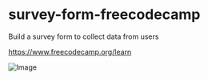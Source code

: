 # survey-form-freecodecamp
Build a survey form to collect data from users

https://www.freecodecamp.org/learn

![Image](https://images2.imgbox.com/f3/b6/6cY2iS3W_o.jpg)